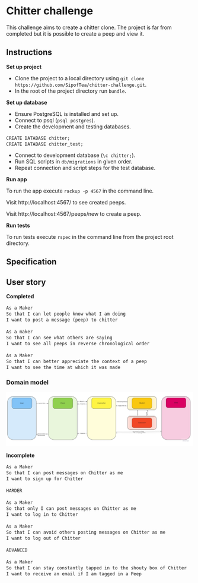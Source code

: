 # Chitter challenge
This challenge aims to create a chitter clone. The project is far from completed but it is possible to create a peep and view it.

## Instructions
**Set up project**
* Clone the project to a local directory using `git clone https://github.com/SipofTea/chitter-challenge.git`.
* In the root of the project directory run `bundle`.

**Set up database**

* Ensure PostgreSQL is installed and set up.
* Connect to psql (`psql postgres`).
* Create the development and testing databases. 
 
```
CREATE DATABASE chitter;
CREATE DATABASE chitter_test;
```

* Connect to development database (`\c chitter;`).
* Run SQL scripts in `db/migrations` in given order.
* Repeat connection and script steps for the test database.

**Run app**

To run the app execute `rackup -p 4567` in the command line.

Visit http://localhost:4567/ to see created peeps.

Visit http://localhost:4567/peeps/new to create a peep.

**Run tests**

To run tests execute `rspec` in the command line from the project root directory.

## Specification


## User story

**Completed**
```
As a Maker
So that I can let people know what I am doing  
I want to post a message (peep) to chitter

As a maker
So that I can see what others are saying  
I want to see all peeps in reverse chronological order

As a Maker
So that I can better appreciate the context of a peep
I want to see the time at which it was made
```

### Domain model
![Domain model for creating peeps user story](./public/images/Chitterchallenge1.jpeg)

**Incomplete**
```
As a Maker
So that I can post messages on Chitter as me
I want to sign up for Chitter

HARDER

As a Maker
So that only I can post messages on Chitter as me
I want to log in to Chitter

As a Maker
So that I can avoid others posting messages on Chitter as me
I want to log out of Chitter

ADVANCED

As a Maker
So that I can stay constantly tapped in to the shouty box of Chitter
I want to receive an email if I am tagged in a Peep
```